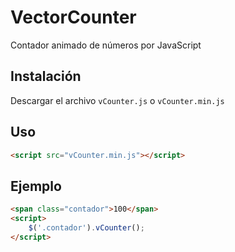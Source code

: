 # VectorCounter
Contador animado de números por JavaScript

Instalación
---
Descargar el archivo `vCounter.js` o `vCounter.min.js`

Uso
---
```html
<script src="vCounter.min.js"></script>
```

Ejemplo
---
```html
<span class="contador">100</span>
<script>
    $('.contador').vCounter();
</script>
```